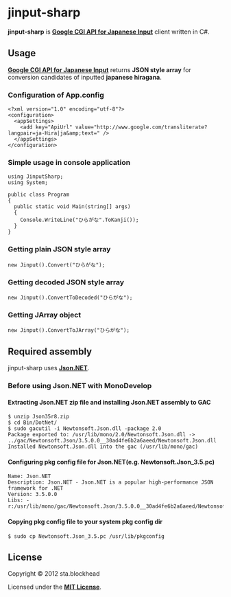 # jinput-sharp #

**jinput-sharp** is **[Google CGI API for Japanese Input]** client written in C#.

## Usage ##

**[Google CGI API for Japanese Input]** returns **JSON style array** for conversion candidates of inputted **japanese hiragana**.

### Configuration of App.config ###

    <?xml version="1.0" encoding="utf-8"?>
    <configuration>
      <appSettings>
        <add key="ApiUrl" value="http://www.google.com/transliterate?langpair=ja-Hira|ja&amp;text=" />
      </appSettings>
    </configuration>

### Simple usage in console application ###

    using JinputSharp;
    using System;

    public class Program
    {
      public static void Main(string[] args)
      {
        Console.WriteLine("ひらがな".ToKanji());
      }
    }

### Getting plain JSON style array ###

    new Jinput().Convert("ひらがな");

### Getting decoded JSON style array ###

    new Jinput().ConvertToDecoded("ひらがな");

### Getting JArray object ###

    new Jinput().ConvertToJArray("ひらがな");

## Required assembly ##

jinput-sharp uses **[Json.NET]**.

### Before using Json.NET with MonoDevelop ###

#### Extracting Json.NET zip file and installing Json.NET assembly to GAC ####

    $ unzip Json35r8.zip
    $ cd Bin/DotNet/
    $ sudo gacutil -i Newtonsoft.Json.dll -package 2.0
    Package exported to: /usr/lib/mono/2.0/Newtonsoft.Json.dll -> ../gac/Newtonsoft.Json/3.5.0.0__30ad4fe6b2a6aeed/Newtonsoft.Json.dll
    Installed Newtonsoft.Json.dll into the gac (/usr/lib/mono/gac)

#### Configuring pkg config file for Json.NET(e.g. Newtonsoft.Json_3.5.pc) ####

    Name: Json.NET
    Description: Json.NET - Json.NET is a popular high-performance JSON framework for .NET
    Version: 3.5.0.0
    Libs: -r:/usr/lib/mono/gac/Newtonsoft.Json/3.5.0.0__30ad4fe6b2a6aeed/Newtonsoft.Json.dll

#### Copying pkg config file to your system pkg config dir ####

    $ sudo cp Newtonsoft.Json_3.5.pc /usr/lib/pkgconfig

## License ##

Copyright &copy; 2012 sta.blockhead

Licensed under the **[MIT License]**.


[Google CGI API for Japanese Input]: http://www.google.co.jp/ime/cgiapi.html
[Json.NET]: http://james.newtonking.com/projects/json-net.aspx
[MIT License]: http://www.opensource.org/licenses/mit-license.php
